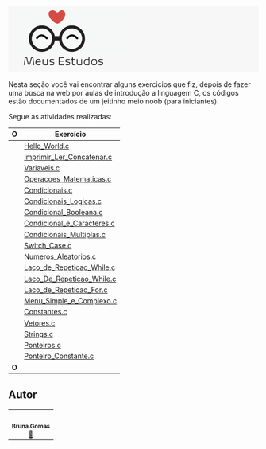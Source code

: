 ![meus estudos](https://github.com/littlebru/Linguagem-C/blob/master/imagens/Logo.png)

Nesta seção você vai encontrar alguns exercicios que fiz, depois de fazer uma busca na web por aulas de introdução a linguagem C, os códigos estão documentados de um jeitinho meio noob (para iniciantes).

Segue as atividades realizadas: 

|   O     | Exercício |
|:------:|-----------|
| | [Hello_World.c](https://github.com/littlebru/Linguagem-C/blob/master/ESTUDOS/01-%20Hello_World.c)  |
|| [Imprimir_Ler_Concatenar.c](https://github.com/littlebru/Linguagem-C/blob/master/ESTUDOS/02-%20Imprimir_Ler_Concatenar.c)  |
|| [Variaveis.c](https://github.com/littlebru/Linguagem-C/blob/master/ESTUDOS/03-%20Variaveis.c)|
|| [Operacoes_Matematicas.c](https://github.com/littlebru/Linguagem-C/blob/master/ESTUDOS/04-%20Operacoes_Matematicas.c)	|
|| [Condicionais.c](https://github.com/littlebru/Linguagem-C/blob/master/ESTUDOS/05-%20Condicionais.c)|
|| [Condicionais_Logicas.c](https://github.com/littlebru/Linguagem-C/blob/master/ESTUDOS/06-%20Condicionais_Logicas.c) |
|| [Condicional_Booleana.c](https://github.com/littlebru/Linguagem-C/blob/master/ESTUDOS/07-%20Condicional_Booleana.c)	|
|| [Condicional_e_Caracteres.c](https://github.com/littlebru/Linguagem-C/blob/master/ESTUDOS/08-%20Condicional_e_Caracteres.c)	|
|| [Condicionais_Multiplas.c](https://github.com/littlebru/Linguagem-C/blob/master/ESTUDOS/09-%20Condicionais_Multiplas.c)	|
|| [Switch_Case.c](https://github.com/littlebru/Linguagem-C/blob/master/ESTUDOS/10-%20Switch_Case.c) |
|| [Numeros_Aleatorios.c](https://github.com/littlebru/Linguagem-C/blob/master/ESTUDOS/11-%20Numeros_Aleatorios.c)	|
|| [Laco_de_Repeticao_While.c](https://github.com/littlebru/Linguagem-C/blob/master/ESTUDOS/12-%20Laco_de_Repeticao_While.c)	|
|| [Laco_De_Repeticao_While.c](https://github.com/littlebru/Linguagem-C/blob/master/ESTUDOS/13-%20Laco_de_Repeticao_While.c)	|
|| [Laco_de_Repeticao_For.c](https://github.com/littlebru/Linguagem-C/blob/master/ESTUDOS/14-%20Laco_de_Repeticao_For.c)	|
|| [Menu_Simple_e_Complexo.c](https://github.com/littlebru/Linguagem-C/blob/master/ESTUDOS/15-%20Menu_Simple_e_Complexo.c)	|
|| [Constantes.c](https://github.com/littlebru/Linguagem-C/blob/master/ESTUDOS/16-%20Constantes.c)	|
|| [Vetores.c](https://github.com/littlebru/Linguagem-C/blob/master/ESTUDOS/17-%20Vetores.c)	|
|| [Strings.c](https://github.com/littlebru/Linguagem-C/blob/master/ESTUDOS/18-%20Strings.c)	|
|| [Ponteiros.c](https://github.com/littlebru/Linguagem-C/blob/master/ESTUDOS/19-%20Ponteiros.c)	|
|| [Ponteiro_Constante.c](https://github.com/littlebru/Linguagem-C/blob/master/ESTUDOS/13-%20Ponteiro_Constante.c)|
|**O**||

## Autor
<table>
  <tr>
    <td align="center"><a href="https://github.com/littlebru"><img src="https://avatars3.githubusercontent.com/u/41810923?s=460&u=c2196ec3a4f76218d7b11bb2a9cf025d2d2e9fdc&v=4" width="100px;" alt=""/><br /><sub><b>Bruna Gomes</b></sub></a><br /><a href="https://github.com/littlebru/Linguagem-C/" title="Code">💜</a></td>
</table>
